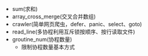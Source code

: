 - sum(求和)
- array_cross_merge(交叉合并数组)
- crawler(简单网页爬虫，defer、panic、select、goto)
- read_line(多协程利用互斥锁按顺序、按行读取文件)
- groutine_num(协程数量)
    - 限制协程数量基本方式